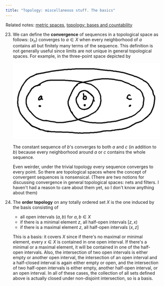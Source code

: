 ```yaml
---
title: "Topology: miscellaneous stuff. The basics"
---
```

Related notes: [metric spaces](metric_spaces.html), [topology: bases and countability](topology_bases_countability.html)


23. We can define the **convergence** of sequences in a topological space as follows: $(x_n)$ converges to $a \in  X$ when every neighborhood of $a$ contains all but finitely many terms of the sequence. This definition is not generally useful since limits are not unique in general topological spaces. For example, in the three-point space depicted by

    ![three point topological space with non-unique limits](non_unique_limits.png)

    The constant sequence of $b$'s converges to both $a$ and $c$ (in addition to $b$) because every neighborhood around $a$ or $c$ contains the whole sequence.

    Even weirder, under the trivial topology every sequence converges to every point. So there are topological spaces where the concept of convergent sequences is nonsensical. (There are two notions for discussing convergence in general topological spaces: nets and filters. I haven't had a reason to care about them yet, so I don't know anything about them)

24. The **order topology** on any totally ordered set $X$ is the one induced by the basis consisting of

     - all open intervals $(a, b)$ for $a, b \in X$
     - if there is a minimal element $z$, all half-open intervals $[z, x)$
     - if there is a maximal element $z$, all half-open intervals $(x, z]$

    This is a basis: it covers $X$ since if there's no maximal or minimal element, every $x \in X$ is contained in one open interval. If there's a minimal or a maximal element, it will be contained in one of the half-open intervals. Also, the intersection of two open intervals is either empty or another open interval, the intersection of an open interval and a half-closed interval is again either empty or open, and the intersection of two half-open intervals is either empty, another half-open interval, or an open interval. In all of these cases, the collection of all sets defined above is actually closed under non-disjoint intersection, so is a basis.
